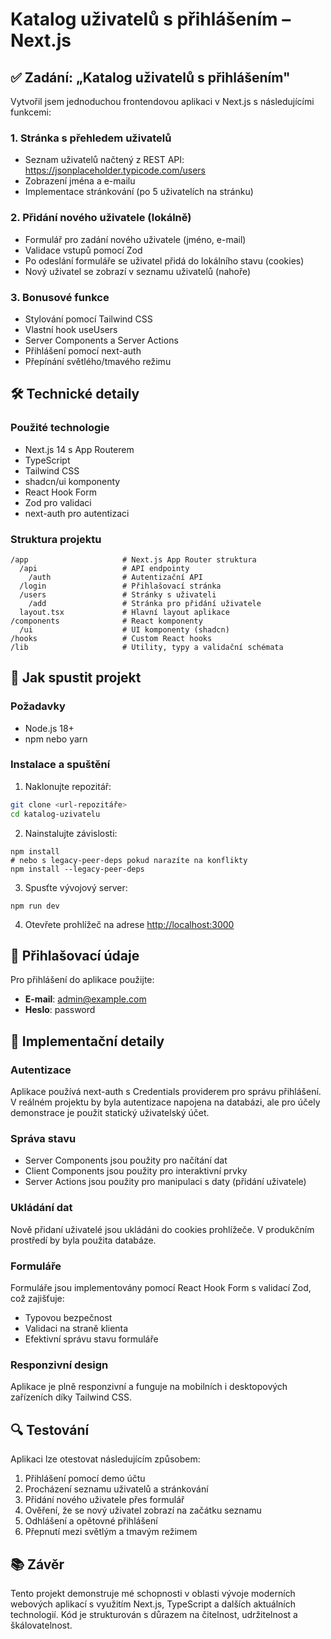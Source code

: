 # Katalog uživatelů s přihlášením – Next.js

## ✅ Zadání: „Katalog uživatelů s přihlášením"

Vytvořil jsem jednoduchou frontendovou aplikaci v Next.js s následujícími funkcemi:

### 1. Stránka s přehledem uživatelů

-   Seznam uživatelů načtený z REST API: https://jsonplaceholder.typicode.com/users
-   Zobrazení jména a e-mailu
-   Implementace stránkování (po 5 uživatelích na stránku)

### 2. Přidání nového uživatele (lokálně)

-   Formulář pro zadání nového uživatele (jméno, e-mail)
-   Validace vstupů pomocí Zod
-   Po odeslání formuláře se uživatel přidá do lokálního stavu (cookies)
-   Nový uživatel se zobrazí v seznamu uživatelů (nahoře)

### 3. Bonusové funkce

-   Stylování pomocí Tailwind CSS
-   Vlastní hook useUsers
-   Server Components a Server Actions
-   Přihlášení pomocí next-auth
-   Přepínání světlého/tmavého režimu

## 🛠️ Technické detaily

### Použité technologie

-   Next.js 14 s App Routerem
-   TypeScript
-   Tailwind CSS
-   shadcn/ui komponenty
-   React Hook Form
-   Zod pro validaci
-   next-auth pro autentizaci

### Struktura projektu

```
/app                     # Next.js App Router struktura
  /api                   # API endpointy
    /auth                # Autentizační API
  /login                 # Přihlašovací stránka
  /users                 # Stránky s uživateli
    /add                 # Stránka pro přidání uživatele
  layout.tsx             # Hlavní layout aplikace
/components              # React komponenty
  /ui                    # UI komponenty (shadcn)
/hooks                   # Custom React hooks
/lib                     # Utility, typy a validační schémata
```

## 🚀 Jak spustit projekt

### Požadavky

-   Node.js 18+
-   npm nebo yarn

### Instalace a spuštění

1. Naklonujte repozitář:

```bash
git clone <url-repozitáře>
cd katalog-uzivatelu
```

2. Nainstalujte závislosti:

```shellscript
npm install
# nebo s legacy-peer-deps pokud narazíte na konflikty
npm install --legacy-peer-deps
```

3. Spusťte vývojový server:

```shellscript
npm run dev
```

4. Otevřete prohlížeč na adrese [http://localhost:3000](http://localhost:3000)

## 🔑 Přihlašovací údaje

Pro přihlášení do aplikace použijte:

-   **E-mail**: [admin@example.com](mailto:admin@example.com)
-   **Heslo**: password

## 📝 Implementační detaily

### Autentizace

Aplikace používá next-auth s Credentials providerem pro správu přihlášení. V reálném projektu by byla autentizace napojena na databázi, ale pro účely demonstrace je použit statický uživatelský účet.

### Správa stavu

-   Server Components jsou použity pro načítání dat
-   Client Components jsou použity pro interaktivní prvky
-   Server Actions jsou použity pro manipulaci s daty (přidání uživatele)

### Ukládání dat

Nově přidaní uživatelé jsou ukládáni do cookies prohlížeče. V produkčním prostředí by byla použita databáze.

### Formuláře

Formuláře jsou implementovány pomocí React Hook Form s validací Zod, což zajišťuje:

-   Typovou bezpečnost
-   Validaci na straně klienta
-   Efektivní správu stavu formuláře

### Responzivní design

Aplikace je plně responzivní a funguje na mobilních i desktopových zařízeních díky Tailwind CSS.

## 🔍 Testování

Aplikaci lze otestovat následujícím způsobem:

1. Přihlášení pomocí demo účtu
2. Procházení seznamu uživatelů a stránkování
3. Přidání nového uživatele přes formulář
4. Ověření, že se nový uživatel zobrazí na začátku seznamu
5. Odhlášení a opětovné přihlášení
6. Přepnutí mezi světlým a tmavým režimem

## 📚 Závěr

Tento projekt demonstruje mé schopnosti v oblasti vývoje moderních webových aplikací s využitím Next.js, TypeScript a dalších aktuálních technologií. Kód je strukturován s důrazem na čitelnost, udržitelnost a škálovatelnost.
